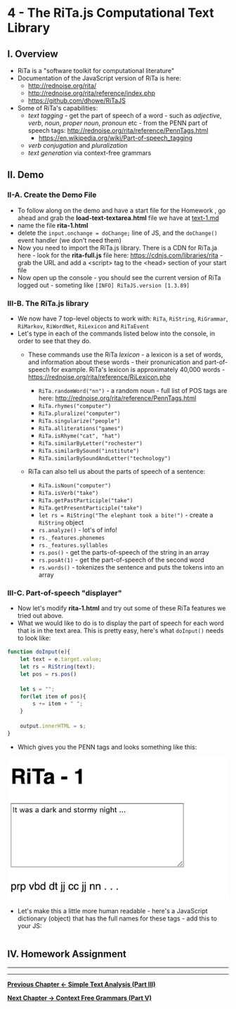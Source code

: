 # 4 - The RiTa.js Computational Text Library

## I. Overview
- RiTa is a "software toolkit for computational literature"
- Documentation of the JavaScript version of RiTa is here: 
  - http://rednoise.org/rita/
  - http://rednoise.org/rita/reference/index.php
  - https://github.com/dhowe/RiTaJS
- Some of RiTa's capabilities:
  - *text tagging* - get the part of speech of a word - such as *adjective*, *verb*, *noun*, *proper noun*, *pronoun* etc  - from the PENN part of speech tags: http://rednoise.org/rita/reference/PennTags.html
    - https://en.wikipedia.org/wiki/Part-of-speech_tagging
  - *verb conjugation* and *pluralization*
  - *text generation* via context-free grammars
  


## II. Demo

### II-A. Create the Demo File
- To follow along on the demo and have a start file for the Homework , go ahead and grab the **load-text-textarea.html** file we have at [text-1.md](text-1.md#I-B)
- name the file **rita-1.html**
- delete the `input.onchange = doChange;` line of JS, and the `doChange()` event handler (we don't need them)
- Now you need to import the RiTa.js library. There is a CDN for RiTa.ja here - look for the **rita-full.js** file here: https://cdnjs.com/libraries/rita - grab the URL and add a &lt;script> tag to the &lt;head> section of your start file
- Now open up the console - you should see the current version of RiTa logged out - someting like `[INFO] RiTaJS.version [1.3.89]`

### III-B. The RiTa.js library

- We now have 7 top-level objects to work with: `RiTa`, `RiString`, `RiGrammar`, `RiMarkov`, `RiWordNet`, `RiLexicon` and `RiTaEvent`
- Let's type in each of the commands listed below into the console, in order to see that they do.
  - These commands use the RiTa *lexicon* - a lexicon is a set of words, and information about these words - their pronunication and part-of-speech for example. RiTa's lexicon is approximately 40,000 words - https://rednoise.org/rita/reference/RiLexicon.php
    - `RiTa.randomWord("nn")` - a random noun - full list of POS tags are here: http://rednoise.org/rita/reference/PennTags.html
    - `RiTa.rhymes("computer")`
    - `RiTa.pluralize("computer")`
    - `RiTa.singularize("people")`
    - `RiTa.alliterations("games")`
    - `RiTa.isRhyme("cat", "hat")`
    - `RiTa.similarByLetter("rochester")`
    - `RiTa.similarBySound("institute")`
    - `RiTa.similarBySoundAndLetter("technology")`
  
  - RiTa can also tell us about the parts of speech of a sentence:
     - `RiTa.isNoun("computer")`
     - `RiTa.isVerb("take")`
     - `RiTa.getPastParticiple("take")`
     - `RiTa.getPresentParticiple("take")`
     - `let rs = RiString("The elephant took a bite!")` - create a `RiString` object
     - `rs.analyze()` - lot's of info!
     - `rs._features.phonemes`
     - `rs._features.syllables`
     - `rs.pos()` - get the parts-of-speech of the string in an array
     - `rs.posAt(1)` - get the part-of-speech of the second word
     - `rs.words()` - tokenizes the sentence and puts the tokens into an array
     
### III-C. Part-of-speech "displayer"

- Now let's modify **rita-1.html** and try out some of these RiTa features we tried out above.
- What we would like to do is to display the part of speech for each word that is in the text area. This is pretty easy, here's what `doInput()` needs to look like:

```js
function doInput(e){
	let text = e.target.value;
	let rs = RiString(text);
	let pos = rs.pos()
	
	let s = "";
	for(let item of pos){
		s += item + " ";
	}
	
	output.innerHTML = s;
}
```

- Which gives you the PENN tags and looks something like this:

![screenshot](_images/text-9.png)

- Let's make this a little more human readable - here's a JavaScript dictionary (object) that has the full names for these tags - add this to your JS:

```js


```





## IV. Homework Assignment

<hr><hr>

**[Previous Chapter <-  Simple Text Analysis (Part III)](text-3.md)**

**[Next Chapter -> Context Free Grammars (Part V)](text-5.md)**
